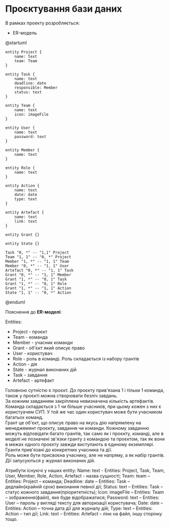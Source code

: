 # Проєктування бази даних

В рамках проекту розробляється: 

- ER-модель

@startuml

    entity Project {
        name: text
        team: Team
    }

    entity Task {
        name: text
        deadline: date
        responsible: Member
        status: text
    }

    entity Team {
        name: text
        icon: imageFile
    }

    entity User {
        name: text
        password: text
    }
    
    entity Member {
        name: text
    }

    entity Role {
        name: text
    }

    entity Action {
        name: text
        date: date
        type: text
    }

    entity Artefact {
        name: text
        link: text
    }
    
    entity Grant {}
    
    entity State {}

    Task "0, *" -- "1,1" Project
    Team "1, 1" -- "0, *" Project
    Member "1, *" -- "1, 1" Team
    Member "0, *" -- "1, 1" User
    Artefact "0, *" -- "1, 1" Task
    Grant "0, *" -- "1, 1" Member
    Grant "1, *" -- "0, 1" Task
    Grant "1, *" -- "0, 1" Role
    Grant "1, *" -- "1, 1" Action
    State "1, 1" -- "0, *" Action

@enduml

Пояснення до **ER-моделі**:

Entities:
- Project - проєкт
- Team - команда
- Member - учасник команди
- Grant - об'єкт який описує право
- User - користувач
- Role - роль в команді. Роль складається із набору грантів
- Action - дія
- State - журнал виконаних дій
- Task - завдання
- Artefact - артефакт

Головною сутністю є проєкт. До проєкту прив'язана 1 і тільки 1 команда, також у проєкті можна створювати безліч завдань.<br>
За кожним завданням закріплена невизначена кількість артефактів.<br>
Команда складається з 1 чи більше учасників, при цьому кожен з них є користуачем СУП. У той же час один користувач може бути учасником багатьох команд.<br>
Грант це об'єкт, що описує право на якусь дію напрямлену на менеджемент проєкту, завдання чи команди. Кожному завданню можуть відповідати багато грантів, так само як і проєкту, команді, але в моделі не позначені зв'язки гранту з командою та проєктом, так як вони в межах одного проєкту завжди виступають в єдиному екземплярі. Гранти прив'язані до конкретних учасника та дії.<br>
Роль може бути присвоєна учаснику, але не напряму, а як набір грантів.<br>
Дії запусуються у журнал виконаних дій.

Атрибути існуючі у наших entity:
Name: text - Entities: Project, Task, Team, User, Member, Role, Action, Artefact - назва сущності;
Team: team – Entities: Project – команда;
Deadline: date – Entities: Task – дедлайн(крайній срок) виконання певної дії;
Status: text – Entities: Task – статус кожного завдання(пріоритетність);
Icon: imageFile – Entities: Team – зображення(файл), яке буде відображатися;
Password: text – Entities: User – пароль у вигляді тексту для авторизації користувача;
Date: date – Entities: Action – точна дата дії для журналу дій;
Type: text – Entities: Action – тип дії;
Link: text – Entities: Artefact – лінк на файл, іншу сторінку тощо.


